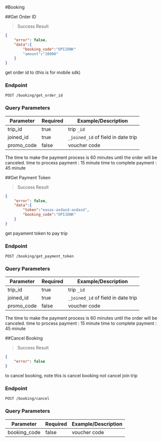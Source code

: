 #Booking

##Get Order ID
> Success Result

```json
{
    "error": false,
    "data":{
        "booking_code":"OPIJDNK"
        "amount":"10000"
    }
}
```
get order id to (this is for mobile sdk)

### Endpoint

`POST /booking/get_order_id`

### Query Parameters
Parameter | Required | Example/Description
--------- | ------- | -----------
trip_id   | true    | trip `_id`
joined_id |true |  `_joined_id` of field in date trip
promo_code| false | voucher code

<aside class="notice">
The time to make the payment process is 60 minutes until the order will be canceled.
time to process payment : 15 minute
time to complete payment : 45 minute
</aside>



##Get Payment Token
> Success Result

```json
{
    "error": false,
    "data":{
        "token":"easas-asdasd-asdasd",
        "booking_code":"OPIJDNK"
    }
}
```
get payament token to pay trip

### Endpoint

`POST /booking/get_payment_token`

### Query Parameters
Parameter | Required | Example/Description
--------- | ------- | -----------
trip_id   | true    | trip `_id`
joined_id |true |  `_joined_id` of field in date trip
promo_code| false | voucher code

<aside class="notice">
The time to make the payment process is 60 minutes until the order will be canceled.
time to process payment : 15 minute
time to complete payment : 45 minute
</aside>

##Cancel Booking
> Success Result

```json
{
    "error": false
}
```
to cancel booking, note this is cancel booking not cancel join trip
### Endpoint

`POST /booking/cancel`

### Query Parameters
Parameter | Required | Example/Description
--------- | ------- | -----------
booking_code| false | voucher code

